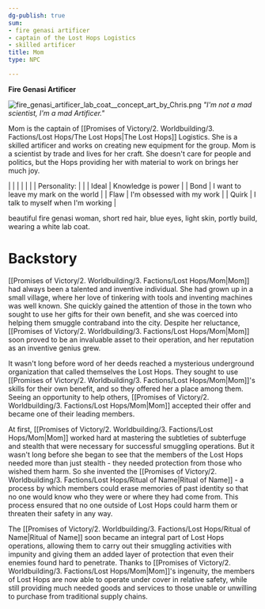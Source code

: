 ```yaml
---
dg-publish: true
sum:
- fire genasi artificer
- captain of the Lost Hops Logistics
- skilled artificer
title: Mom
type: NPC

---
```







**Fire Genasi Artificer**

![fire_genasi_artificer_lab_coat__concept_art_by_Chris.png](/img/user/Pictures/fire_genasi_artificer_lab_coat__concept_art_by_Chris.png)
_"I'm not a mad scientist, I'm a mad Artificer."_

Mom is the captain of [[Promises of Victory/2. Worldbuilding/3. Factions/Lost Hops/The Lost Hops\|The Lost Hops]] Logistics. She is a skilled artificer and works on creating new equipment for the group. Mom is a scientist by trade and lives for her craft. She doesn't care for people and politics, but the Hops providing her with material to work on brings her much joy.

|              |                                      |
|  |  |
| Personality: |                                      |
| Ideal        | Knowledge is power                   |
| Bond         | I want to leave my mark on the world |
| Flaw         | I'm obsessed with my work            |
| Quirk        | I talk to myself when I'm working    |

beautiful fire genasi woman, short red hair, blue eyes, light skin, portly build, wearing a white lab coat.

# Backstory

[[Promises of Victory/2. Worldbuilding/3. Factions/Lost Hops/Mom\|Mom]] had always been a talented and inventive individual. She had grown up in a small village, where her love of tinkering with tools and inventing machines was well known. She quickly gained the attention of those in the town who sought to use her gifts for their own benefit, and she was coerced into helping them smuggle contraband into the city. Despite her reluctance, [[Promises of Victory/2. Worldbuilding/3. Factions/Lost Hops/Mom\|Mom]] soon proved to be an invaluable asset to their operation, and her reputation as an inventive genius grew.

It wasn't long before word of her deeds reached a mysterious underground organization that called themselves the Lost Hops. They sought to use [[Promises of Victory/2. Worldbuilding/3. Factions/Lost Hops/Mom\|Mom]]'s skills for their own benefit, and so they offered her a place among them. Seeing an opportunity to help others, [[Promises of Victory/2. Worldbuilding/3. Factions/Lost Hops/Mom\|Mom]] accepted their offer and became one of their leading members.

At first, [[Promises of Victory/2. Worldbuilding/3. Factions/Lost Hops/Mom\|Mom]] worked hard at mastering the subtleties of subterfuge and stealth that were necessary for successful smuggling operations. But it wasn't long before she began to see that the members of the Lost Hops needed more than just stealth - they needed protection from those who wished them harm. So she invented the [[Promises of Victory/2. Worldbuilding/3. Factions/Lost Hops/Ritual of Name\|Ritual of Name]] - a process by which members could erase memories of past identity so that no one would know who they were or where they had come from. This process ensured that no one outside of Lost Hops could harm them or threaten their safety in any way. 

The [[Promises of Victory/2. Worldbuilding/3. Factions/Lost Hops/Ritual of Name\|Ritual of Name]] soon became an integral part of Lost Hops operations, allowing them to carry out their smuggling activities with impunity and giving them an added layer of protection that even their enemies found hard to penetrate. Thanks to [[Promises of Victory/2. Worldbuilding/3. Factions/Lost Hops/Mom\|Mom]]'s ingenuity, the members of Lost Hops are now able to operate under cover in relative safety, while still providing much needed goods and services to those unable or unwilling to purchase from traditional supply chains.